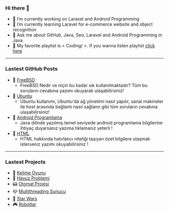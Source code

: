 ### Hi there 👋


- 🔭 I’m currently working on Laravel and Android Programming
- 🌱 I’m currently learning Laravel for e-commerce website and object recognition
- 💬 Ask me about GitHub, Java, Seo, Laravel and Android Programming in Java
- 🎼 My favorite playlist is < Coding/ >. If you wanna listen playlist [click here](https://open.spotify.com/playlist/7IImK40Rng4pclYflKPLs9?si=GbnLLfN5TfyrTAE2M5OQlg) 

<hr>

### Lastest GitHub Posts

- 📌 [FreeBSD](https://github.com/melikeoguz/FreeBSD)
  - FreeBSD Nedir ve niçin bu kadar sık kullanılmaktadır? Tüm bu soruların cevabına yazımı okuyarak ulaşabilirsiniz!
- 📌 [Ubuntu](https://github.com/melikeoguz/Ubuntu)
  -  Ubuntu kullanımı, Ubuntu'da ağ yönetimi nasıl yapılır, sanal makineler ile host arasında bağlantı nasıl sağlanır gibi tüm soruların cevabına ulaşabilirsiniz!
- 📌 [Android Programlama](https://github.com/melikeoguz/Android-Programming)
  - Java dilinde yazılmış temel seviyede android programlama bilgilerine ihtiyaç duyarsanız yazıma tıklamanız yeterli !
- 📌 [HTML](https://github.com/melikeoguz/HTML)
  - HTML hakkında hatırlatıcı niteliği taşıyan özet bilgilere ulaşmak isterseniz yazımı okuyabilirsiniz !

<hr>

### Lastest Projects

- 📱 [Kelime Oyunu](https://github.com/melikeoguz/Word-Game)
- 🚰 [Havuz Problemi](https://github.com/melikeoguz/Pool-Problem)
- 📟 [Otomat Projesi](https://github.com/melikeoguz/Automat-Project)
- 📪 [Multithreading Sunucu](https://github.com/melikeoguz/Multithreading-Project)
- 👾 [Star Wars](https://github.com/melikeoguz/Star-Wars-Game-Project)
- 🎮 [Robotlar](https://github.com/melikeoguz/Robots-Project)
